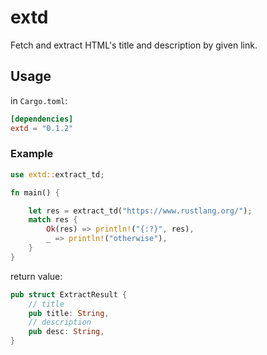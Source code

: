 # extd

Fetch and extract HTML's title and description by given link.

## Usage

in `Cargo.toml`:

```toml
[dependencies]
extd = "0.1.2"
```

### Example

```rust
use extd::extract_td;

fn main() {

    let res = extract_td("https://www.rustlang.org/");
    match res {
        Ok(res) => println!("{:?}", res),
        _ => println!("otherwise"),
    }
}
```

return value:

```rust
pub struct ExtractResult {
    // title
    pub title: String,
    // description
    pub desc: String,
}
```
